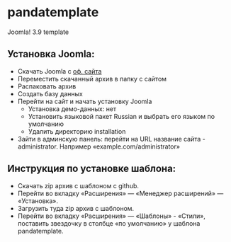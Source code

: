 # pandatemplate
Joomla! 3.9 template

## Установка Joomla:
* Скачать Joomla с [оф. сайта](https://downloads.joomla.org)
* Переместить скачанный архив в папку с сайтом
* Распаковать архив
* Создать базу данных
* Перейти на сайт и начать установку Joomla
    * Установка демо-данных: нет
    * Установить языковой пакет Russian и выбрать его языком по умолчанию
    * Удалить директорию installation
* Зайти в админскую панель: перейти на URL название сайта - administrator. Например «example.com/administrator»

<!-- ## Настройка Joomla:
* Зайти в админскую панель: перейти на URL название сайта - administrator. Например «example.com/administrator»
* Перейти на вкладку «extensions» — «languages», нажать на кнопку «install languages» найти в поиске «russian» и нажать кнопку «install». 
* Затем вернуться на вкладку «Installed» поставить звездочку в столбце «Default» в строке Русский, 
потом выбрать из выпадающего списка в фильтре, где написано «site» пункт «administrator» и также поставить звездочку в строке с русским
затем перейти во вкладку «языки контента» и включить русский язык.
* Перейти во складку «система — общие настройки», включить Перенаправление URL и сохранить.
* Перейти в «менеджер материалов» и на вкладке материалы сделать все пункты настроек красными и сохранить.
* Перейти во вкладку интеграция включить Маршрутизация URL - современная, удалить идентификаторы из URL — Да и сохранить. -->

## Инструкция по установке шаблона:
* Скачать zip архив с шаблоном с github.
* Перейти во вкладку «Расширения» — «Менеджер расширений» — «Установка».
* Загрузить туда zip архив с шаблоном.
* Перейти во вкладку «Расширения» — «Шаблоны» - «Стили», поставить звездочку в столбце «по умолчанию» у шаблона pandatemplate.


